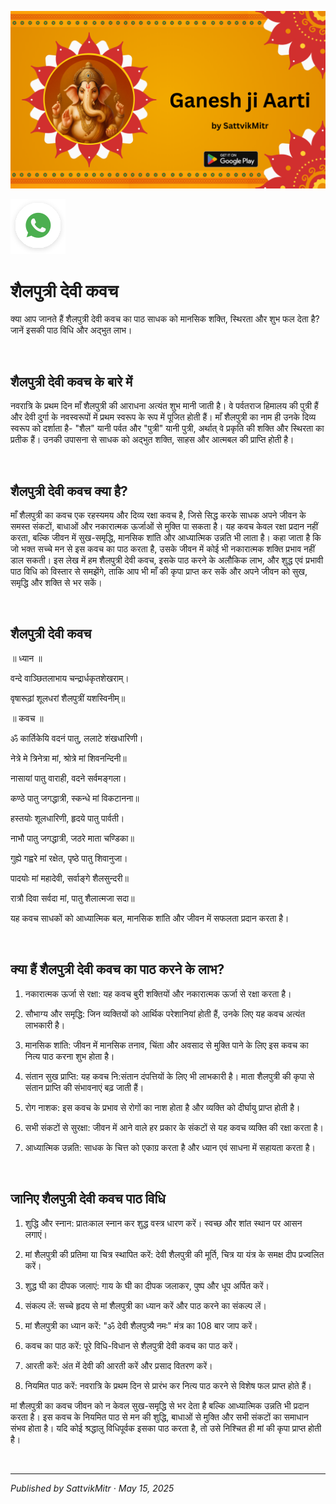 <!-- Banner SVG -->
![Banner](https://raw.githubusercontent.com/anandwana001/content-repo/refs/heads/main/aarti/ganesh/ganesh_ji_aarti_banner.png)

<!-- Share & WhatsApp icons as SVG -->
<a href="https://api.whatsapp.com/send?text=Check%20out%20this%20article%20in%20the%20Hanuman%20Chalisa%20app%3A%20https%3A%2F%2Fwww.sattvikmitr.com%2Farticles%3FcontentUrl%3Dhttps%253A%252F%252Fraw.githubusercontent.com%252Fanandwana001%252Fcontent-repo%252Frefs%252Fheads%252Fmain%252Faarti%252Fganesh%252Fganesh_aarti_english.md%26title%3DGanesh%2520Aarti">
  <img src="https://raw.githubusercontent.com/anandwana001/content-repo/refs/heads/main/assets/ic_wtsapp_share_rounded.svg" alt="WhatsApp"/>
</a>

<br>

# शैलपुत्री देवी कवच
क्या आप जानते हैं शैलपुत्री देवी कवच का पाठ साधक को मानसिक शक्ति, स्थिरता और शुभ फल देता है? जानें इसकी पाठ विधि और अद्भुत लाभ।

<br>

## शैलपुत्री देवी कवच के बारे में
नवरात्रि के प्रथम दिन माँ शैलपुत्री की आराधना अत्यंत शुभ मानी जाती है। वे पर्वतराज हिमालय की पुत्री हैं और देवी दुर्गा के नवस्वरूपों में प्रथम स्वरूप के रूप में पूजित होती हैं। माँ शैलपुत्री का नाम ही उनके दिव्य स्वरूप को दर्शाता है- "शैल" यानी पर्वत और "पुत्री" यानी पुत्री, अर्थात् वे प्रकृति की शक्ति और स्थिरता का प्रतीक हैं। उनकी उपासना से साधक को अद्भुत शक्ति, साहस और आत्मबल की प्राप्ति होती है।

<br>

## शैलपुत्री देवी कवच क्या है?
माँ शैलपुत्री का कवच एक रहस्यमय और दिव्य रक्षा कवच है, जिसे सिद्ध करके साधक अपने जीवन के समस्त संकटों, बाधाओं और नकारात्मक ऊर्जाओं से मुक्ति पा सकता है। यह कवच केवल रक्षा प्रदान नहीं करता, बल्कि जीवन में सुख-समृद्धि, मानसिक शांति और आध्यात्मिक उन्नति भी लाता है। कहा जाता है कि जो भक्त सच्चे मन से इस कवच का पाठ करता है, उसके जीवन में कोई भी नकारात्मक शक्ति प्रभाव नहीं डाल सकती। इस लेख में हम शैलपुत्री देवी कवच, इसके पाठ करने के अलौकिक लाभ, और शुद्ध एवं प्रभावी पाठ विधि को विस्तार से समझेंगे, ताकि आप भी माँ की कृपा प्राप्त कर सकें और अपने जीवन को सुख, समृद्धि और शक्ति से भर सकें।

<br>

## शैलपुत्री देवी कवच
॥ ध्यान ॥

वन्दे वाञ्छितलाभाय चन्द्रार्धकृतशेखराम्।

वृषारूढ़ां शूलधरां शैलपुत्रीं यशस्विनीम्॥

॥ कवच ॥

 ॐ कार्तिकेयि वदनं पातु, ललाटे शंखधारिणी।

 नेत्रे मे त्रिनेत्रा मां, श्रोत्रे मां शिवनन्दिनी॥

 नासायां पातु वाराही, वदने सर्वमङ्गला।

कण्ठे पातु जगद्धात्री, स्कन्धे मां विकटानना॥

 हस्तयोः शूलधारिणी, हृदये पातु पार्वती।

 नाभौ पातु जगद्धात्री, जठरे माता चण्डिका॥

 गुह्ये गह्वरे मां रक्षेत, पृष्ठे पातु शिवानुजा।

 पादयोः मां महादेवी, सर्वाङ्गे शैलसुन्दरी॥

 रात्रौ दिवा सर्वदा मां, पातु शैलात्मजा सदा॥

यह कवच साधकों को आध्यात्मिक बल, मानसिक शांति और जीवन में सफलता प्रदान करता है।

<br>

## क्या हैं शैलपुत्री देवी कवच का पाठ करने के लाभ?
1. नकारात्मक ऊर्जा से रक्षा: यह कवच बुरी शक्तियों और नकारात्मक ऊर्जा से रक्षा करता है।

2. सौभाग्य और समृद्धि: जिन व्यक्तियों को आर्थिक परेशानियां होती हैं, उनके लिए यह कवच अत्यंत लाभकारी है।

3. मानसिक शांति: जीवन में मानसिक तनाव, चिंता और अवसाद से मुक्ति पाने के लिए इस कवच का नित्य पाठ करना शुभ होता है।

4. संतान सुख प्राप्ति: यह कवच नि:संतान दंपत्तियों के लिए भी लाभकारी है। माता शैलपुत्री की कृपा से संतान प्राप्ति की संभावनाएं बढ़ जाती हैं।

5. रोग नाशक: इस कवच के प्रभाव से रोगों का नाश होता है और व्यक्ति को दीर्घायु प्राप्त होती है।

6. सभी संकटों से सुरक्षा: जीवन में आने वाले हर प्रकार के संकटों से यह कवच व्यक्ति की रक्षा करता है।

7. आध्यात्मिक उन्नति: साधक के चित्त को एकाग्र करता है और ध्यान एवं साधना में सहायता करता है।

<br>

## जानिए शैलपुत्री देवी कवच पाठ विधि
1. शुद्धि और स्नान: प्रातःकाल स्नान कर शुद्ध वस्त्र धारण करें। स्वच्छ और शांत स्थान पर आसन लगाएं।

2. मां शैलपुत्री की प्रतिमा या चित्र स्थापित करें: देवी शैलपुत्री की मूर्ति, चित्र या यंत्र के समक्ष दीप प्रज्वलित करें।

3. शुद्ध घी का दीपक जलाएं: गाय के घी का दीपक जलाकर, पुष्प और धूप अर्पित करें।

4. संकल्प लें: सच्चे हृदय से मां शैलपुत्री का ध्यान करें और पाठ करने का संकल्प लें।

5. मां शैलपुत्री का ध्यान करें: "ॐ देवी शैलपुत्र्यै नमः" मंत्र का 108 बार जाप करें।

6. कवच का पाठ करें: पूरे विधि-विधान से शैलपुत्री देवी कवच का पाठ करें।

7. आरती करें: अंत में देवी की आरती करें और प्रसाद वितरण करें।

8. नियमित पाठ करें: नवरात्रि के प्रथम दिन से प्रारंभ कर नित्य पाठ करने से विशेष फल प्राप्त होते हैं।

मां शैलपुत्री का कवच जीवन को न केवल सुख-समृद्धि से भर देता है बल्कि आध्यात्मिक उन्नति भी प्रदान करता है। इस कवच के नियमित पाठ से मन की शुद्धि, बाधाओं से मुक्ति और सभी संकटों का समाधान संभव होता है। यदि कोई श्रद्धालु विधिपूर्वक इसका पाठ करता है, तो उसे निश्चित ही मां की कृपा प्राप्त होती है।

<br>

---

*Published by SattvikMitr · May 15, 2025*
